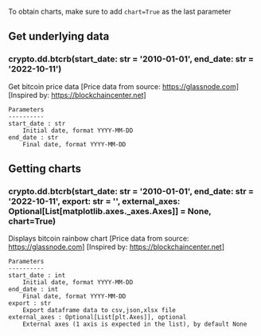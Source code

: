 To obtain charts, make sure to add `chart=True` as the last parameter

## Get underlying data 
### crypto.dd.btcrb(start_date: str = '2010-01-01', end_date: str = '2022-10-11')

Get bitcoin price data
    [Price data from source: https://glassnode.com]
    [Inspired by: https://blockchaincenter.net]

    Parameters
    ----------
    start_date : str
        Initial date, format YYYY-MM-DD
    end_date : str
        Final date, format YYYY-MM-DD

## Getting charts 
### crypto.dd.btcrb(start_date: str = '2010-01-01', end_date: str = '2022-10-11', export: str = '', external_axes: Optional[List[matplotlib.axes._axes.Axes]] = None, chart=True)

Displays bitcoin rainbow chart
    [Price data from source: https://glassnode.com]
    [Inspired by: https://blockchaincenter.net]

    Parameters
    ----------
    start_date : int
        Initial date, format YYYY-MM-DD
    end_date : int
        Final date, format YYYY-MM-DD
    export : str
        Export dataframe data to csv,json,xlsx file
    external_axes : Optional[List[plt.Axes]], optional
        External axes (1 axis is expected in the list), by default None
